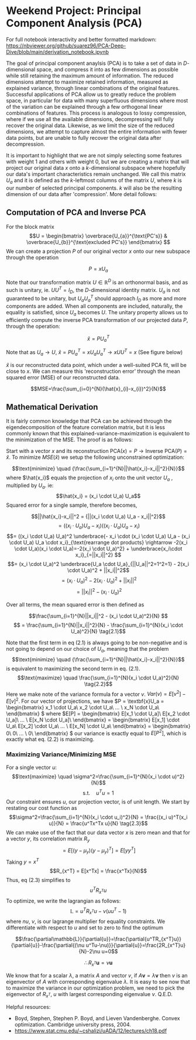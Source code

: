 # Weekend Project: Principal Component Analysis (PCA)

For full notebook interactivity and better formatted markdown: https://nbviewer.org/github/suarez96/PCA-Deep-Dive/blob/main/derivation_notebook.ipynb

The goal of principal component anaylsis (PCA) is to take a set of data in $D$-dimensional space, and compress it into as few dimensions as possible while still retaining the maximum amount of information. The reduced dimensions attempt to maximize retained information, measured as explained variance, through linear combinations of the original features. Successful applications of PCA allow us to greatly reduce the problem space, in particular for data with many superfluous dimensions where most of the variation can be explained through a few orthogonal linear combinations of features. This process is analogous to lossy compression, where if we use all the available dimensions, decompressing will fully recover the original data. Likewise, as we limit the size of the reduced dimensions, we attempt to capture almost the entire information with fewer data points, but are unable to fully recover the original data after decompression. 

It is important to highlight that we are not simply selecting some features with weight 1 and others with weight 0, but we are creating a matrix that will project our original data $x$ onto a $k$-dimensional subspace where hopefully our data's important characteristics remain unchanged. We call this matrix $U_a$ and it is defined as the $k$-leftmost columns of the matrix $U$, where $k$ is our number of selected principal components. $k$ will also be the resulting dimension of our data after 'compression'. More detail follows:

## Computation of PCA and Inverse PCA

For the block matrix
$$U = \begin{bmatrix}
\overbrace{U_{a}}^{\text{PC's}} & \overbrace{U_{b}}^{\text{excluded PC's}}
\end{bmatrix}
$$
We can create a projection $P$ of our original vector $x$ onto our new subspace through the operation

$$P=xU_a \tag{1.1}$$

Note that our transformation matrix $U \in \mathbb{R}^D$ is an orthonormal basis, and as such is unitary, ie. $UU^T=I_D$, the $D$-dimensional identity matrix. $U_a$ is not guaranteed to be unitary, but $U_aU_a^T$ should approach $I_D$ as more and more components are added. When all components are included, naturally, the equality is satisfied, since $U_a$ becomes $U$. The unitary property allows us to efficiently compute the inverse PCA transformation of our projected data $P$, through the operation:

$$\hat{x} = PU_a^T \tag{1.2}$$

Note that as $U_a\rightarrow U$, $\hat{x} = PU_a^T = xU_aU_a^T \rightarrow xUU^T = x$ (See figure below)

$\hat{x}$ is our reconstructed data point, which under a well-suited PCA fit, will be close to $x$. We can measure this 'reconstruction error' through the mean squared error (MSE) of our reconstructed data.

$$MSE=\frac{\sum_{i=0}^{N}(\hat{x}_{i}-x_{i})^2}{N}$$


## Mathematical Derivation
It is fairly common knowledge that PCA can be achieved through the eigendecomposition of the feature correlation matrix, but it is less commonly known that this explained-variance-maximization is equivalent to the minimization of the MSE. The proof is as follows:

Start with a vector $x$ and its reconstruction $\text{PCA}(x) = P \rightarrow \text{Inverse PCA}(P) = \hat{x}$. To minimize $MSE(\hat{x})$ we setup the following unconstrained optimization:

$$\text{minimize} \quad {\frac{\sum_{i=1}^{N}||\hat{x_i}-x_i||^2}{N}}$$
where $\hat{x_i}$ equals the projection of $x_i$ onto the unit vector $U_a$ , multiplied by $U_a$. ie:
$$\hat{x_i} = (x_i \cdot U_a) U_a$$
Squared error for a single sample, therefore becomes,

$$||\hat{x_i}-x_i||^2 = {||(x_i \cdot U_a) U_a - x_i||^2}$$
$$= ((x_i \cdot U_a) U_a - x_i)((x_i \cdot U_a) U_a - x_i) $$
$$= ((x_i \cdot U_a) U_a)^2 \underbrace{- x_i \cdot (x_i \cdot U_a) U_a - (x_i \cdot U_a) U_a \cdot x_i}_{\text{rearrange dot products} \rightarrow -2(x_i \cdot U_a)(x_i \cdot U_a)=-2(x_i \cdot U_a)^2}  + \underbrace{x_i\cdot x_i}_{=||x_i||^2} $$
$$= (x_i \cdot U_a)^2 \underbrace{U_a \cdot U_a}_{||U_a||^2=1^2=1} - 2(x_i \cdot U_a)^2 + ||x_i||^2$$
$$= (x_i \cdot U_a)^2 - 2(x_i \cdot U_a)^2 + ||x_i||^2$$
$$= ||x_i||^2 - (x_i \cdot U_a)^2$$

Over all terms, the mean squared error is then defined as

$$\frac{\sum_{i=1}^{N}||x_i||^2 - (x_i \cdot U_a)^2}{N} $$
$$ = \frac{\sum_{i=1}^{N}||x_i||^2}{N} - \frac{\sum_{i=1}^{N}(x_i \cdot U_a)^2}{N} \tag{2.1}$$

Note that the first term in eq $(2.1)$ is always going to be non-negative and is not going to depend on our choice of $U_a$, meaning that the problem 
$$\text{minimize} \quad {\frac{\sum_{i=1}^{N}||\hat{x_i}-x_i||^2}{N}}$$
is equivalent to maximizing the second term in eq. $(2.1)$.
$$\text{maximize} \quad \frac{\sum_{i=1}^{N}(x_i \cdot U_a)^2}{N} \tag{2.2}$$
Here we make note of the variance formula for a vector $v$. $Var(v)=E[v^2]-E[v]^2$. For our vector of projections, we have
$P = \textbf{x}U_a = \begin{bmatrix} 
x_1 \cdot U_a\\
x_2 \cdot U_a\\
... \\
x_N \cdot U_a\\
\end{bmatrix} $ where
$E[P] = \begin{bmatrix} 
E[x_1 \cdot U_a]\\
E[x_2 \cdot U_a]\\
... \\
E[x_N \cdot U_a]\\
\end{bmatrix}  = \begin{bmatrix} 
E[x_1] \cdot U_a\\
E[x_2] \cdot U_a\\
... \\
E[x_N] \cdot U_a\\
\end{bmatrix} = \begin{bmatrix} 
0\\
0\\
... \\
0\\
\end{bmatrix} $
our variance is exactly equal to $E[P^2]$, which is exactly what eq. $(2.2)$ is maximizing.

### Maximizing Variance/Minimizing MSE
For a single vector $u$:
$$\text{maximize} \quad \sigma^2=\frac{\sum_{i=1}^{N}(x_i \cdot u)^2}{N}$$
$$\textrm{s.t.} \quad u^Tu=1$$
Our constraint ensures $u$, our projection vector, is of unit length.
We start by restating our cost function as $$\sigma^2=\frac{\sum_{i=1}^{N}(x_i \cdot u_i)^2}{N} = \frac{(x_i u)^T(x_i u)}{N} = \frac{u^Tx^Tx u}{N} \tag{2.3}$$
We can make use of the fact that our data vector $x$ is zero mean and that for a vector $y$, its correlation matrix $R_y$ $$ = E[(y-\mu_y)(y-\mu_y)^T] = E[yy^T]$$
Taking $y=x^T$ 
$$R_{x^T} = E[x^Tx] = \frac{x^Tx}{N}$$Thus, eq $(2.3)$ simplifies to
$$u^TR_{x^T}u$$
To optimize, we write the lagrangian as follows:
$$\mathbb{L} = u^TR_{x^T}u  - \nu(uu^T-1)$$
where <em>nu</em>, $\nu$, is our lagrange multiplier for equality constraints. We differentiate with respect to $u$ and set to zero to find the optimum

$$\frac{\partial\mathbb{L}}{\partial{u}}=\frac{\partial{u^TR_{x^T}u}}{\partial{u}}-\frac{\partial{(\nu u^Tu-\nu)}}{\partial{u}}=\frac{2R_{x^T}u}{N}-2\nu u=0$$

$$\therefore R_{x^T}\textbf{u}=\nu \textbf{u}$$

We know that for a scalar $\lambda$, a matrix $A$ and vector $v$, if $A\textbf{v}=\lambda \textbf{v}$ then $v$ is an eigenvector of $A$ with corresponding eigenvalue $\lambda$. It is easy to see now that to maximize the variance in our optimization problem, we need to pick the eigenvector of $R_{x^T}$, $u$ with largest corresponding eigenvalue $\nu$. Q.E.D.

Helpful resources: 
- Boyd, Stephen, Stephen P. Boyd, and Lieven Vandenberghe. Convex optimization. Cambridge university press, 2004.
- https://www.stat.cmu.edu/~cshalizi/uADA/12/lectures/ch18.pdf